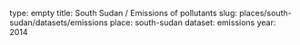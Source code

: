type: empty
title: South Sudan / Emissions of pollutants
slug: places/south-sudan/datasets/emissions
place: south-sudan
dataset: emissions
year: 2014
